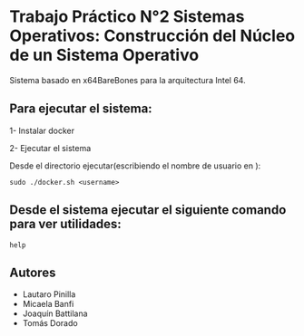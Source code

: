 # Trabajo Práctico N°2 Sistemas Operativos: Construcción del Núcleo de un Sistema Operativo
Sistema basado en x64BareBones para la arquitectura Intel 64.

## Para ejecutar el sistema:

1- Instalar docker

2- Ejecutar el sistema

Desde el directorio ejecutar(escribiendo el nombre de usuario en <username>):
```
sudo ./docker.sh <username>
```

## Desde el sistema ejecutar el siguiente comando para ver utilidades:
```
help
```

## Autores
- Lautaro Pinilla
- Micaela Banfi 
- Joaquín Battilana 
- Tomás Dorado 
